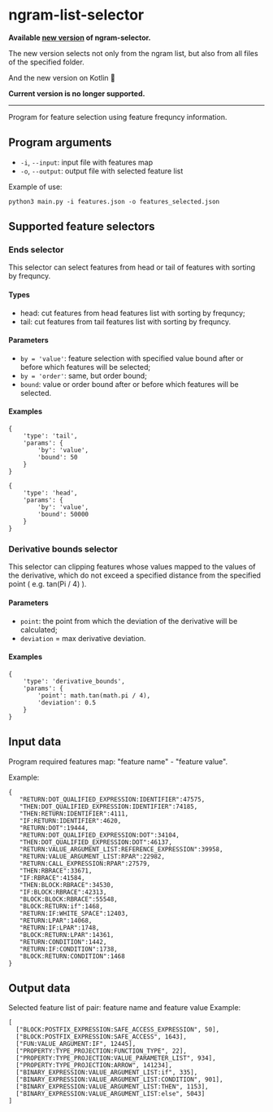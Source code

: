 # ngram-list-selector

**Available [new version](https://github.com/PetukhovVictor/ngram-selector) of ngram-selector.**

The new version selects not only from the ngram list, but also from all files of the specified folder.

And the new version on Kotlin 🙂

**Current version is no longer supported.**

-----------------------------------

Program for feature selection using feature frequncy information.

## Program arguments

- `-i`, `--input`: input file with features map
- `-o`, `--output`: output file with selected feature list

Example of use:
```
python3 main.py -i features.json -o features_selected.json
```

## Supported feature selectors

### Ends selector

This selector can select features from head or tail of features with sorting by frequncy.

#### Types
- head: cut features from head features list with sorting by frequncy;
- tail: cut features from tail features list with sorting by frequncy.

#### Parameters
- `by = 'value'`: feature selection with specified value bound after or before which features will be selected;
- `by = 'order'`: same, but order bound;
- `bound`: value or order bound after or before which features will be selected.

#### Examples
```
{
    'type': 'tail',
    'params': {
        'by': 'value',
        'bound': 50
    }
}
```
```
{
    'type': 'head',
    'params': {
        'by': 'value',
        'bound': 50000
    }
}
```

### Derivative bounds selector

This selector can clipping features whose values mapped to the values of the derivative, which do not exceed a specified distance from the specified point ( e.g. tan(Pi / 4) ).

#### Parameters
- `point`: the point from which the deviation of the derivative will be calculated;
- `deviation` = max derivative deviation.

#### Examples
```
{
    'type': 'derivative_bounds',
    'params': {
        'point': math.tan(math.pi / 4),
        'deviation': 0.5
    }
}
```

## Input data

Program required features map: "feature name" - "feature value".

Example:
```
{
   "RETURN:DOT_QUALIFIED_EXPRESSION:IDENTIFIER":47575,
   "THEN:DOT_QUALIFIED_EXPRESSION:IDENTIFIER":74185,
   "THEN:RETURN:IDENTIFIER":4111,
   "IF:RETURN:IDENTIFIER":4620,
   "RETURN:DOT":19444,
   "RETURN:DOT_QUALIFIED_EXPRESSION:DOT":34104,
   "THEN:DOT_QUALIFIED_EXPRESSION:DOT":46137,
   "RETURN:VALUE_ARGUMENT_LIST:REFERENCE_EXPRESSION":39958,
   "RETURN:VALUE_ARGUMENT_LIST:RPAR":22982,
   "RETURN:CALL_EXPRESSION:RPAR":27579,
   "THEN:RBRACE":33671,
   "IF:RBRACE":41584,
   "THEN:BLOCK:RBRACE":34530,
   "IF:BLOCK:RBRACE":42313,
   "BLOCK:BLOCK:RBRACE":55548,
   "BLOCK:RETURN:if":1468,
   "RETURN:IF:WHITE_SPACE":12403,
   "RETURN:LPAR":14068,
   "RETURN:IF:LPAR":1748,
   "BLOCK:RETURN:LPAR":14361,
   "RETURN:CONDITION":1442,
   "RETURN:IF:CONDITION":1738,
   "BLOCK:RETURN:CONDITION":1468
}
```

## Output data

Selected feature list of pair: feature name and feature value
Example:
```
[
  ["BLOCK:POSTFIX_EXPRESSION:SAFE_ACCESS_EXPRESSION", 50],
  ["BLOCK:POSTFIX_EXPRESSION:SAFE_ACCESS", 1643],
  ["FUN:VALUE_ARGUMENT:IF", 12445],
  ["PROPERTY:TYPE_PROJECTION:FUNCTION_TYPE", 22],
  ["PROPERTY:TYPE_PROJECTION:VALUE_PARAMETER_LIST", 934],
  ["PROPERTY:TYPE_PROJECTION:ARROW", 141234],
  ["BINARY_EXPRESSION:VALUE_ARGUMENT_LIST:if", 335],
  ["BINARY_EXPRESSION:VALUE_ARGUMENT_LIST:CONDITION", 901],
  ["BINARY_EXPRESSION:VALUE_ARGUMENT_LIST:THEN", 1153],
  ["BINARY_EXPRESSION:VALUE_ARGUMENT_LIST:else", 5043]
]
```

